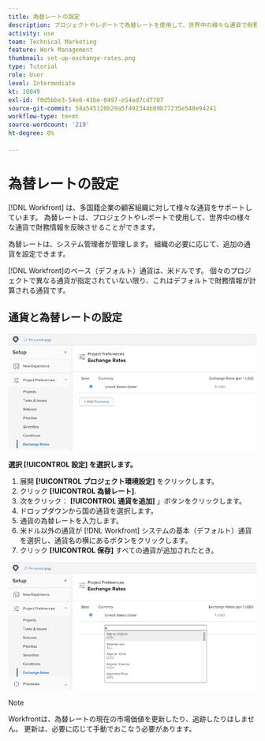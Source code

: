 ```yaml
---
title: 為替レートの設定
description: プロジェクトやレポートで為替レートを使用して、世界中の様々な通貨で財務情報を反映する方法を説明します。
activity: use
team: Technical Marketing
feature: Work Management
thumbnail: set-up-exchange-rates.png
type: Tutorial
role: User
level: Intermediate
kt: 10049
exl-id: f0d5bbe3-54e6-41be-8497-e54ad7cd7707
source-git-commit: 58a545120b29a5f492344b89b77235e548e94241
workflow-type: tm+mt
source-wordcount: '219'
ht-degree: 0%

---
```


# 為替レートの設定

[!DNL Workfront] は、多国籍企業の顧客組織に対して様々な通貨をサポートしています。 為替レートは、プロジェクトやレポートで使用して、世界中の様々な通貨で財務情報を反映させることができます。

為替レートは、システム管理者が管理します。 組織の必要に応じて、追加の通貨を設定できます。

[!DNL Workfront]のベース（デフォルト）通貨は、米ドルです。 個々のプロジェクトで異なる通貨が指定されていない限り、これはデフォルトで財務情報が計算される通貨です。

## 通貨と為替レートの設定

![為替レートの選択イメージ](assets/setting-up-finances-4.png)

**選択 [!UICONTROL 設定] を選択します。**

1. 展開 **[!UICONTROL プロジェクト環境設定]** をクリックします。
1. クリック **[!UICONTROL 為替レート]**.
1. 次をクリック： **[!UICONTROL 通貨を追加]** 」ボタンをクリックします。
1. ドロップダウンから国の通貨を選択します。
1. 通貨の為替レートを入力します。
1. 米ドル以外の通貨が [!DNL Workfront] システムの基本（デフォルト）通貨を選択し、通貨名の横にあるボタンをクリックします。
1. クリック **[!UICONTROL 保存]** すべての通貨が追加されたとき。

![為替レートリストに通貨を追加する画像](assets/setting-up-finances-5.png)

>[!NOTE]
>
>Workfrontは、為替レートの現在の市場価値を更新したり、追跡したりはしません。 更新は、必要に応じて手動でおこなう必要があります。
